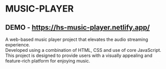 # MUSIC-PLAYER
## DEMO - https://hs-music-player.netlify.app/
A web-based music player project that elevates the audio streaming experience.<br>
Developed using a combination of HTML, CSS and use of core JavaScript.<br> 
This project is designed to provide users with a visually appealing and feature-rich platform for enjoying music.
